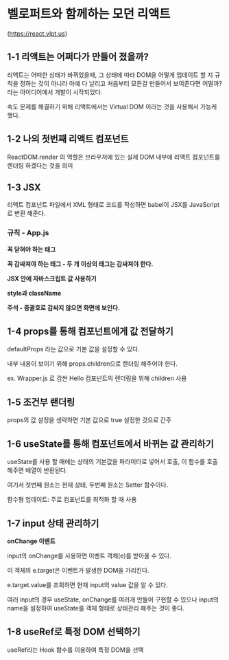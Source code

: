 # 벨로퍼트와 함께하는 모던 리액트
(https://react.vlpt.us)

## 1-1 리액트는 어쩌다가 만들어 졌을까?
리액트는 어떠한 상태가 바뀌었을때, 그 상태에 따라 DOM을 어떻게 업데이트 할 지 규칙을 정하는 것이 아니라 아예 다 날리고 처음부터 모든걸 만들어서 보여준다면 어떨까? 라는 아이디어에서 개발이 시작되었다.

속도 문제를 해결하기 위해 리액트에서는 Virtual DOM 이라는 것을 사용해서 가능케 했다.

## 1-2 나의 첫번째 리액트 컴포넌트
ReactDOM.render 의 역할은 브라우저에 있는 실제 DOM 내부에 리액트 컴포넌트를 렌더링 하겠다는 것을 의미

## 1-3 JSX
리액트 컴포넌트 파일에서 XML 형태로 코드를 작성하면 babel이 JSX를 JavaScript로 변환 해준다.

### 규칙 - App.js

**꼭 닫혀야 하는 태그**

**꼭 감싸져야 하는 태그 - 두 개 이상의 태그는 감싸져야 한다.**

**JSX 안에 자바스크립트 값 사용하기**

**style과 className**

**주석 - 중괄호로 감싸지 않으면 화면에 보인다.**

## 1-4 props를 통해 컴포넌트에게 값 전달하기
defaultProps 라는 값으로 기본 값을 설정할 수 있다.

내부 내용이 보이기 위해 props.children으로 렌더링 해주어야 한다.

  ex. Wrapper.js 로 감싼 Hello 컴포넌트의 렌더링을 위해 children 사용

## 1-5 조건부 랜더링
props의 값 설정을 생략하면 기본 값으로 true 설정한 것으로 간주

## 1-6 useState를 통해 컴포넌트에서 바뀌는 값 관리하기
useState를 사용 할 때에는 상태의 기본값을 파라미터로 넣어서 호출, 이 함수를 호출해주면 배열이 반환된다.

여기서 첫번째 원소는 현재 상태, 두번째 원소는 Setter 함수이다.

함수형 업데이트: 주로 컴포넌트를 최적화 할 때 사용

## 1-7 input 상태 관리하기
**onChange 이벤트**

input의 onChange를 사용하면 이벤트 객체(e)를 받아올 수 있다.

이 객체의 e.target은 이벤트가 발생한 DOM을 가리킨다.

e.target.value를 조회하면 현재 input의 value 값을 알 수 있다.

여러 input의 경우 useState, onChange를 여러개 만들어 구현할 수 있으나 input의 name을 설정하여 useState를 객체 형태로 상태관리 해주는 것이 좋다.

## 1-8 useRef로 특정 DOM 선택하기
useRef라는 Hook 함수를 이용하여 특정 DOM을 선택

